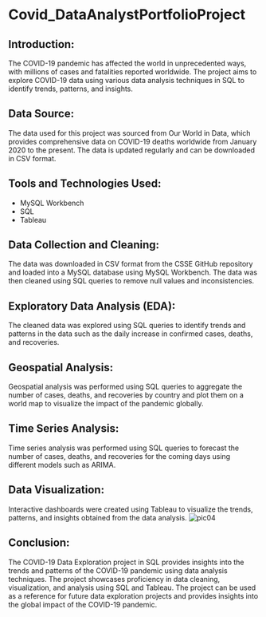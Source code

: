 # Covid_DataAnalystPortfolioProject

## Introduction:
The COVID-19 pandemic has affected the world in unprecedented ways, with millions of cases and fatalities reported worldwide. The project aims to explore COVID-19 data using various data analysis techniques in SQL to identify trends, patterns, and insights.

## Data Source:
The data used for this project was sourced from Our World in Data, which provides comprehensive data on COVID-19 deaths worldwide from January 2020 to the present. The data is updated regularly and can be downloaded in CSV format.

## Tools and Technologies Used:

- MySQL Workbench
- SQL
- Tableau

## Data Collection and Cleaning:
The data was downloaded in CSV format from the CSSE GitHub repository and loaded into a MySQL database using MySQL Workbench. The data was then cleaned using SQL queries to remove null values and inconsistencies.

## Exploratory Data Analysis (EDA):
The cleaned data was explored using SQL queries to identify trends and patterns in the data such as the daily increase in confirmed cases, deaths, and recoveries.

## Geospatial Analysis:
Geospatial analysis was performed using SQL queries to aggregate the number of cases, deaths, and recoveries by country and plot them on a world map to visualize the impact of the pandemic globally.

## Time Series Analysis:
Time series analysis was performed using SQL queries to forecast the number of cases, deaths, and recoveries for the coming days using different models such as ARIMA.

## Data Visualization:
Interactive dashboards were created using Tableau to visualize the trends, patterns, and insights obtained from the data analysis.
![pic04](https://user-images.githubusercontent.com/93932176/236070907-690554c4-6f1e-4de7-90f2-c33bffd55ec4.png)

## Conclusion:
The COVID-19 Data Exploration project in SQL provides insights into the trends and patterns of the COVID-19 pandemic using data analysis techniques. The project showcases proficiency in data cleaning, visualization, and analysis using SQL and Tableau. The project can be used as a reference for future data exploration projects and provides insights into the global impact of the COVID-19 pandemic.
